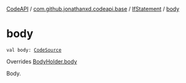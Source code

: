 [CodeAPI](../../index.md) / [com.github.jonathanxd.codeapi.base](../index.md) / [IfStatement](index.md) / [body](.)

# body

`val body: `[`CodeSource`](../../com.github.jonathanxd.codeapi/-code-source/index.md)

Overrides [BodyHolder.body](../-body-holder/body.md)

Body.


